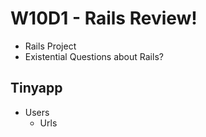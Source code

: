 # W10D1 - Rails Review!

- Rails Project
- Existential Questions about Rails?

## Tinyapp

- Users
  - Urls

